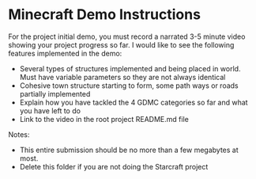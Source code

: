 # Minecraft Demo Instructions

For the project initial demo, you must record a narrated 3-5 minute video showing your project progress so far. I would like to see the following features implemented in the demo:

- Several types of structures implemented and being placed in world. Must have variable parameters so they are not always identical
- Cohesive town structure starting to form, some path ways or roads partially implemented
- Explain how you have tackled the 4 GDMC categories so far and what you have left to do
- Link to the video in the root project README.md file

Notes: 
- This entire submission should be no more than a few megabytes at most. 
- Delete this folder if you are not doing the Starcraft project
